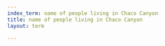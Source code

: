 ```yaml
---
index_term: name of people living in Chaco Canyon
title: name of people living in Chaco Canyon
layout: term

---
```

